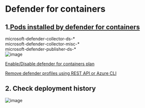 # Defender for containers
## 1.[Pods installed by defender for containers](https://learn.microsoft.com/en-us/azure/defender-for-cloud/defender-for-containers-architecture?tabs=defender-for-container-arch-aks#defender-profile-component-details)

microsoft-defender-collector-ds-* <br>
microsoft-defender-collector-misc-* <br>
microsoft-defender-publisher-ds-* <br>
![image](https://user-images.githubusercontent.com/96930989/235035899-6b0e91e4-9619-4fe2-84f1-610988957bc8.png)


[Enable/Disable defender for containers plan](https://learn.microsoft.com/en-us/azure/defender-for-cloud/defender-for-containers-enable?tabs=aks-deploy-portal%2Ck8s-deploy-asc%2Ck8s-verify-asc%2Ck8s-remove-arc%2Caks-removeprofile-api&pivots=defender-for-container-aks)

[Remove defender profiles using REST API or Azure CLI](https://learn.microsoft.com/en-us/azure/defender-for-cloud/defender-for-containers-enable?tabs=aks-deploy-portal%2Ck8s-deploy-asc%2Ck8s-verify-asc%2Ck8s-remove-arc%2Ck8s-remove-cli&pivots=defender-for-container-aks#remove-the-defender-profile)

## 2. Check deployment history
![image](https://github.com/user-attachments/assets/c9c3f0a5-4ea0-457c-99bf-efd57966a397)
